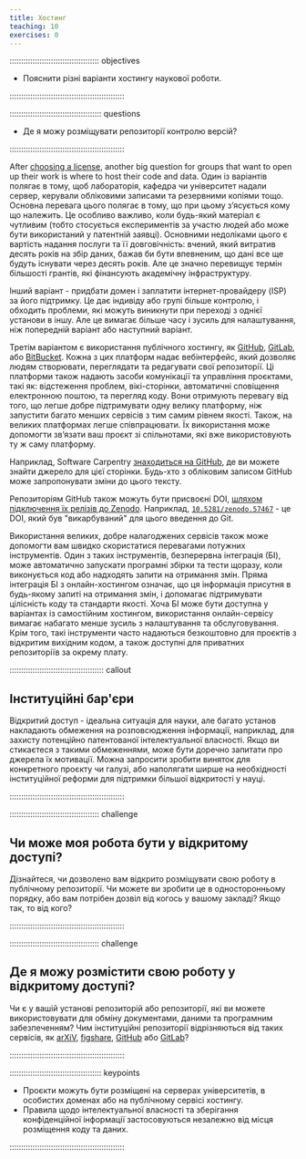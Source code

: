 ```yaml
---
title: Хостинг
teaching: 10
exercises: 0
---
```


::::::::::::::::::::::::::::::::::::::: objectives

- Пояснити різні варіанти хостингу наукової роботи.

::::::::::::::::::::::::::::::::::::::::::::::::::

:::::::::::::::::::::::::::::::::::::::: questions

- Де я можу розміщувати репозиторії контролю версій?

::::::::::::::::::::::::::::::::::::::::::::::::::

After [choosing a license](11-licensing.md),
another big question for groups that want to open up their work is where to
host their code and data.  Один із варіантів полягає в тому, щоб лабораторія, кафедра чи
університет надали сервер, керували обліковими записами та резервними копіями тощо.  Основна перевага цього полягає в тому, що при цьому зʼясується кому що належить. Це особливо
важливо, коли будь-який матеріал є чутливим (тобто стосується експериментів
за участю людей або може бути використаний у патентній заявці).  Основними
недоліками цього є вартість надання послуги та її довговічність: вчений,
який витратив десять років на збір даних, бажав би бути впевненим, що дані
все ще будуть існувати через десять років. Але це значно перевищує термін
більшості грантів, які фінансують академічну інфраструктуру.

Інший варіант - придбати домен і заплатити інтернет-провайдеру (ISP)
за його підтримку.  Це дає індивіду або групі більше контролю, і
обходить проблеми, які можуть виникнути при переході з однієї установи в іншу. Але
це вимагає більше часу і зусиль для налаштування, ніж попередній варіант або
наступний варіант.

Третім варіантом є використання публічного хостингу, як
[GitHub](https://github.com), [GitLab](https://gitlab.com), або
[BitBucket](https://bitbucket.org).
Кожна з цих платформ надає вебінтерфейс, який дозволяє людям створювати,
переглядати та редагувати свої репозиторії.  Ці платформи також надають
засоби комунікації та управління проєктами, такі як: відстеження проблем, вікі-сторінки,
автоматичні сповіщення електронною поштою, та перегляд коду.  Вони отримують перевагу від того, що легше добре підтримувати одну велику платформу, ніж запустити багато менших сервісів з тим самим рівнем якості.  Також, на великих платформах легше співпрацювати.  Їх використання
може допомогти звʼязати ваш проєкт зі
спільнотами, які вже використовують ту ж саму платформу.

Наприклад, Software Carpentry [знаходиться на GitHub](https://github.com/swcarpentry/), де ви можете знайти джерело для цієї
сторінки. Будь-хто з обліковим записом GitHub може запропонувати зміни до цього тексту.

Репозиторіям GitHub також можуть бути присвоєні DOI, [шляхом підключення їх релізів до Zenodo](https://guides.github.com/activities/citable-code/). Наприклад,
[`10.5281/zenodo.57467`](https://zenodo.org/record/57467) - це DOI,
який був "викарбуваний" для цього введення до Git.

Використання великих, добре налагоджених сервісів також може допомогти вам швидко
скористатися перевагами потужних інструментів.  Один з таких інструментів, безперервна інтеграція (БI),
може автоматично запускати програмні збірки та тести щоразу, коли виконується код або
надходять запити на отримання змін.  Пряма інтеграція БI з онлайн-хостингом означає, що ця інформація
присутня в будь-якому запиті на отримання змін, і допомагає підтримувати цілісність коду та
стандарти якості.  Хоча БI може бути доступна у варіантах із самостійним хостингом,
використання онлайн-сервісу вимагає набагато менше зусиль з налаштування та обслуговування.  Крім того, такі інструменти часто надаються безкоштовно для
проєктів з відкритим вихідним кодом, а також доступні для приватних репозиторіїв за окрему плату.

:::::::::::::::::::::::::::::::::::::::::  callout

## Інституційні бар'єри

Відкритий доступ - ідеальна ситуація для науки,
але багато установ накладають обмеження на розповсюдження інформації,
наприклад, для захисту потенційно патентованої інтелектуальної власності.
Якщо ви стикаєтеся з такими обмеженнями,
може бути доречно запитати про джерела їх мотивації.
Можна запросити зробити виняток для конкретного проєкту чи галузі,
або наполягати ширше на необхідності інституційної реформи для підтримки більшої відкритості у науці.

::::::::::::::::::::::::::::::::::::::::::::::::::

:::::::::::::::::::::::::::::::::::::::  challenge

## Чи може моя робота бути у відкритому доступі?

Дізнайтеся, чи дозволено вам відкрито розміщувати свою роботу в публічному репозиторії.
Чи можете ви зробити це в односторонньому порядку, або вам потрібен дозвіл від когось у вашому закладі?
Якщо так, то від кого?

::::::::::::::::::::::::::::::::::::::::::::::::::

:::::::::::::::::::::::::::::::::::::::  challenge

## Де я можу розмістити свою роботу у відкритому доступі?

Чи є у вашій установі репозиторій або репозиторії, які ви можете
використовувати для обміну документами, даними та програмним забезпеченням? Чим інституційні репозиторії
відрізняються від таких сервісів, як [arXiV](https://arxiv.org/), [figshare](https://figshare.com/), [GitHub](https://github.com/) або [GitLab](https://about.gitlab.com/)?

::::::::::::::::::::::::::::::::::::::::::::::::::

:::::::::::::::::::::::::::::::::::::::: keypoints

- Проєкти можуть бути розміщені на серверах університетів, в особистих доменах або на публічному сервісі хостингу.
- Правила щодо інтелектуальної власності та зберігання конфіденційної інформації застосовуються незалежно від місця розміщення коду та даних.

::::::::::::::::::::::::::::::::::::::::::::::::::
